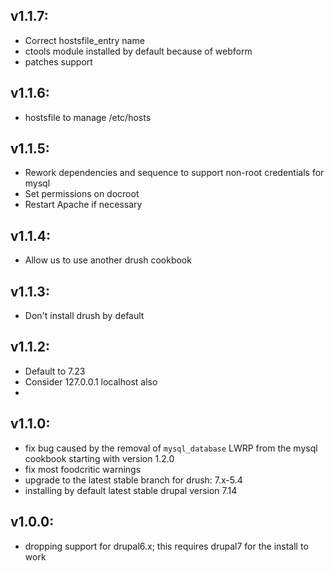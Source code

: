 ## v1.1.7:

* Correct hostsfile_entry name
* ctools module installed by default because of webform
* patches support

## v1.1.6:

* hostsfile to manage /etc/hosts

## v1.1.5:

* Rework dependencies and sequence to support non-root credentials for mysql
* Set permissions on docroot
* Restart Apache if necessary

## v1.1.4:

* Allow us to use another drush cookbook

## v1.1.3:

* Don't install drush by default

## v1.1.2:

* Default to 7.23
* Consider 127.0.0.1 localhost also
* 

## v1.1.0:

* fix bug caused by the removal of `mysql_database` LWRP from the mysql cookbook starting with version 1.2.0
* fix most foodcritic warnings
* upgrade to the latest stable branch for drush: 7.x-5.4
* installing by default latest stable drupal version 7.14

## v1.0.0:

* dropping support for drupal6.x; this requires drupal7 for the install to work
